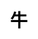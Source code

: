 ---
title: 牛
layout: dream_interpretation/kind_single
description: 解梦 - 动物 - 牛.
js: []
css: ["css/luck/dream_interpretation/dream_interpretation.css"]
---